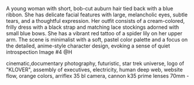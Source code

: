 A young woman with short,
bob-cut auburn hair tied back with a blue ribbon.
She has delicate facial features with large,
melancholic eyes,
subtle tears, and a thoughtful expression.
Her outfit consists of a cream-colored,
frilly dress with a black strap and matching lace stockings adorned with small blue bows.
She has a vibrant red tattoo of a spider lily on her upper arm.
The scene is minimalist with a soft,
pastel color palette and a focus on the detailed,
anime-style character design, evoking a sense of quiet introspection
Image #4 @H


cinematic,documentary photography,
 futuristic,
  star trek universe,
   logo of "KLOVER", assembly of executives,
    electricity,
     human deep web,
     website flow, orange colors, 
     arriflex 35 bl camera,
     cannon k35 prime lenses 70mm -
